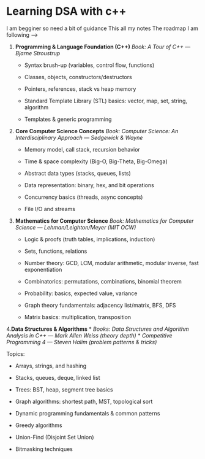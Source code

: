 # Learning DSA with c++

I am begginer so need a bit of guidance
This all my notes
The roadmap I am following -->

1. **Programming & Language Foundation (C++)**
   *Book: A Tour of C++ — Bjarne Stroustrup*
   
   * Syntax brush-up (variables, control flow, functions)
   * Classes, objects, constructors/destructors
   * Pointers, references, stack vs heap memory

   * Standard Template Library (STL) basics: vector, map, set, string, algorithm
   * Templates & generic programming

2. **Core Computer Science Concepts**
   *Book: Computer Science: An Interdisciplinary Approach — Sedgewick & Wayne*

   * Memory model, call stack, recursion behavior
   * Time & space complexity (Big-O, Big-Theta, Big-Omega)

   * Abstract data types (stacks, queues, lists)

   * Data representation: binary, hex, and bit operations

   * Concurrency basics (threads, async concepts)

   * File I/O and streams

3. **Mathematics for Computer Science**
   *Book: Mathematics for Computer Science — Lehman/Leighton/Meyer (MIT OCW)*

   * Logic & proofs (truth tables, implications, induction)

   * Sets, functions, relations

   * Number theory: GCD, LCM, modular arithmetic, modular inverse, fast exponentiation

   * Combinatorics: permutations, combinations, binomial theorem

   * Probability: basics, expected value, variance

   * Graph theory fundamentals: adjacency list/matrix, BFS, DFS

   * Matrix basics: multiplication, transposition

4.**Data Structures & Algorithms**
    * *Books: Data Structures and Algorithm Analysis in C++ — Mark Allen Weiss (theory depth)*
    * *Competitive Programming 4 — Steven Halim (problem patterns & tricks)*

Topics:

* Arrays, strings, and hashing

* Stacks, queues, deque, linked list

* Trees: BST, heap, segment tree basics

* Graph algorithms: shortest path, MST, topological sort

* Dynamic programming fundamentals & common patterns

* Greedy algorithms

* Union-Find (Disjoint Set Union)

* Bitmasking techniques
